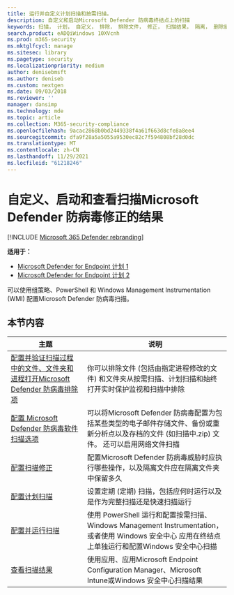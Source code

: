 ```yaml
---
title: 运行并自定义计划扫描和按需扫描。
description: 自定义和启动Microsoft Defender 防病毒终结点上的扫描
keywords: 扫描， 计划， 自定义， 排除， 排除文件， 修正， 扫描结果， 隔离， 删除威胁， 快速扫描， 完全扫描， Microsoft Defender 防病毒
search.product: eADQiWindows 10XVcnh
ms.prod: m365-security
ms.mktglfcycl: manage
ms.sitesec: library
ms.pagetype: security
ms.localizationpriority: medium
author: denisebmsft
ms.author: deniseb
ms.custom: nextgen
ms.date: 09/03/2018
ms.reviewer: ''
manager: dansimp
ms.technology: mde
ms.topic: article
ms.collection: M365-security-compliance
ms.openlocfilehash: 9acac2868b0bd2449338f4a61f663d8cfe8a8ee4
ms.sourcegitcommit: dfa9f28a5a5055a9530ec82c7f594808bf28d0dc
ms.translationtype: MT
ms.contentlocale: zh-CN
ms.lasthandoff: 11/29/2021
ms.locfileid: "61218246"
---
```

# <a name="customize-initiate-and-review-the-results-of-microsoft-defender-antivirus-scans-and-remediation"></a>自定义、启动和查看扫描Microsoft Defender 防病毒修正的结果

[!INCLUDE [Microsoft 365 Defender rebranding](../../includes/microsoft-defender.md)]


**适用于：**

- [Microsoft Defender for Endpoint 计划 1](https://go.microsoft.com/fwlink/p/?linkid=2154037)
- [Microsoft Defender for Endpoint 计划 2](https://go.microsoft.com/fwlink/p/?linkid=2154037)

可以使用组策略、PowerShell 和 Windows Management Instrumentation (WMI) 配置Microsoft Defender 防病毒扫描。 

## <a name="in-this-section"></a>本节内容

主题 | 说明
---|---
[配置并验证扫描过程中的文件、文件夹和进程打开Microsoft Defender 防病毒排除项](configure-exclusions-microsoft-defender-antivirus.md) | 你可以排除文件 (包括由指定进程修改的文件) 和文件夹从按需扫描、计划扫描和始终打开实时保护监视和扫描中排除
[配置 Microsoft Defender 防病毒软件扫描选项](configure-advanced-scan-types-microsoft-defender-antivirus.md) | 可以将Microsoft Defender 防病毒配置为包括某些类型的电子邮件存储文件、备份或重新分析点以及存档的文件 (如扫描中.zip) 文件。 还可以启用网络文件扫描
[配置扫描修正](configure-remediation-microsoft-defender-antivirus.md) | 配置Microsoft Defender 防病毒威胁时应执行哪些操作，以及隔离文件应在隔离文件夹中保留多久
[配置计划扫描](scheduled-catch-up-scans-microsoft-defender-antivirus.md) | 设置定期 (定期) 扫描，包括应何时运行以及是作为完整扫描还是快速扫描运行
[配置并运行扫描](run-scan-microsoft-defender-antivirus.md) | 使用 PowerShell 运行和配置按需扫描、Windows Management Instrumentation，或者使用 Windows 安全中心 应用在终结点上单独运行和配置Windows 安全中心扫描
[查看扫描结果](review-scan-results-microsoft-defender-antivirus.md) | 使用应用、应用Microsoft Endpoint Configuration Manager、Microsoft Intune或Windows 安全中心扫描结果